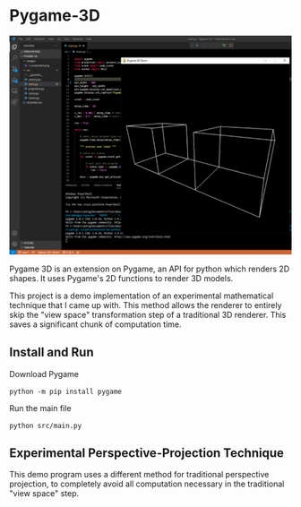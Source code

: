 # Pygame-3D

![image](https://github.com/Anthony-Gambale/Pygame-3D/blob/main/images/1_screenshot.png)

Pygame 3D is an extension on Pygame, an API for python which renders 2D shapes. It uses Pygame's 2D functions to render 3D models.

This project is a demo implementation of an experimental mathematical technique that I came up with. This method allows the renderer to entirely skip the "view space" transformation step of a traditional 3D renderer. This saves a significant chunk of computation time.

## Install and Run

Download Pygame
```
python -m pip install pygame
```

Run the main file
```
python src/main.py
```

## Experimental Perspective-Projection Technique

This demo program uses a different method for traditional perspective projection, to completely avoid all computation necessary in the traditional "view space" step.
